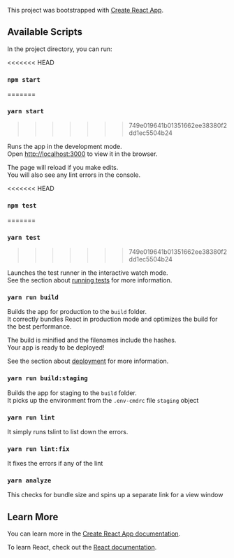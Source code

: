 This project was bootstrapped with [Create React App](https://github.com/facebook/create-react-app).

## Available Scripts

In the project directory, you can run:

<<<<<<< HEAD
### `npm start`
=======
### `yarn start`
>>>>>>> 749e019641b01351662ee38380f2dd1ec5504b24

Runs the app in the development mode.<br>
Open [http://localhost:3000](http://localhost:3000) to view it in the browser.

The page will reload if you make edits.<br>
You will also see any lint errors in the console.

<<<<<<< HEAD
### `npm test`
=======
### `yarn test`
>>>>>>> 749e019641b01351662ee38380f2dd1ec5504b24

Launches the test runner in the interactive watch mode.<br>
See the section about [running tests](https://facebook.github.io/create-react-app/docs/running-tests) for more information.

### `yarn run build`

Builds the app for production to the `build` folder.<br>
It correctly bundles React in production mode and optimizes the build for the best performance.

The build is minified and the filenames include the hashes.<br>
Your app is ready to be deployed!

See the section about [deployment](https://facebook.github.io/create-react-app/docs/deployment) for more information.


### `yarn run build:staging`

Builds the app for staging to the `build` folder. <br>
It picks up the environment from the `.env-cmdrc` file `staging` object

### `yarn run lint`

It simply runs tslint to list down the errors.

### `yarn run lint:fix`

It fixes the errors if any of the lint


### `yarn analyze`

This checks for bundle size and spins up a separate link for a view window

## Learn More

You can learn more in the [Create React App documentation](https://facebook.github.io/create-react-app/docs/getting-started).

To learn React, check out the [React documentation](https://reactjs.org/).

